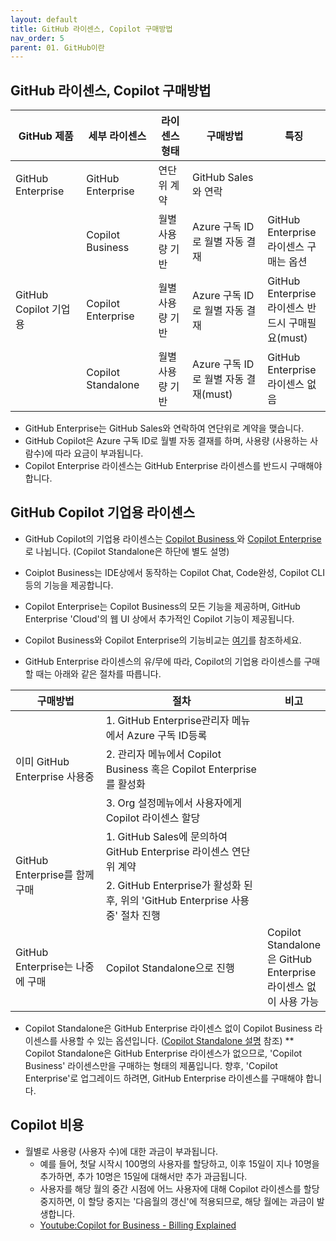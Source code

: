 ```yaml
---
layout: default
title: GitHub 라이센스, Copilot 구매방법
nav_order: 5
parent: 01. GitHub이란
---
```



## GitHub 라이센스, Copilot 구매방법

<table>
   <thead>
      <tr>
         <th>GitHub 제품</th>
         <th>세부 라이센스</th>
         <th>라이센스 형태</th>
         <th>구매방법</th>
         <th style="width: 20%">특징</th>
      </tr>
   </thead>
   <tbody>
           <tr>
             <td>GitHub Enterprise</td>
             <td>GitHub Enterprise</td>
             <td>연단위 계약</td>
             <td>GitHub Sales와 연락</td>
             <td></td>
           </tr>
           <tr>
             <td rowspan="3">GitHub Copilot 기업용</td>
             <td>Copilot Business</td>
             <td>월별 사용량 기반</td>
             <td>Azure 구독 ID로 월별 자동 결재</td>
             <td>GitHub Enterprise라이센스 구매는 옵션</td>
           </tr>
           <tr>
             <td>Copilot Enterprise</td>
             <td>월별 사용량 기반</td>
             <td>Azure 구독 ID로 월별 자동 결재 </td>
             <td>GitHub Enterprise 라이센스 반드시 구매필요(must)</td>
           </tr>
           <tr>
             <td>Copilot Standalone</td>
             <td>월별 사용량 기반</td>
             <td>Azure 구독 ID로 월별 자동 결재(must)</td>
             <td>GitHub Enterprise 라이센스 없음</td>
           </tr>
   </tbody>
</table>

- GitHub Enterprise는 GitHub Sales와 연락하여 연단위로 계약을 맺습니다.
- GitHub Copilot은 Azure 구독 ID로 월별 자동 결재를 하며, 사용량 (사용하는 사람수)에 따라 요금이 부과됩니다.
- Copilot Enterprise 라이센스는 GitHub Enterprise 라이센스를 반드시 구매해야 합니다.

## GitHub Copilot 기업용 라이센스

- GitHub Copilot의 기업용 라이센스는 <U>Copilot Business </U> 와 <U>Copilot Enterprise </U> 로 나뉩니다. (Copilot Standalone은 하단에 별도 설명) 

- Coiplot Business는 IDE상에서 동작하는 Copilot Chat, Code완성, Copilot CLI 등의 기능을 제공합니다. 
- Copilot Enterprise는 Copilot Business의 모든 기능을 제공하며, GitHub Enterprise 'Cloud'의 웹 UI 상에서 추가적인 Copilot 기능이 제공됩니다.

- Copilot Business와 Copilot Enterprise의 기능비교는 [여기](../Ch6.Copilot/03.Copilot-license-comparison.md)를 참조하세요.

- GitHub Enterprise 라이센스의 유/무에 따라, Copilot의 기업용 라이센스를 구매할 때는 아래와 같은 절차를 따릅니다.

<table>
   <thead>
      <tr>
         <th>구매방법</th>
         <th>절차</th>
         <th style="width: 20%">비고</th>
      </tr>
   </thead>
   <tbody>
      <tr>
         <td rowspan="3">이미 GitHub Enterprise 사용중</td>
         <td>1. GitHub Enterprise관리자 메뉴에서 Azure 구독 ID등록</td>
         <td></td>
      </tr>
      <tr>
         <td>2. 관리자 메뉴에서 Copilot Business 혹은 Copilot Enterprise를 활성화</td>
         <td></td>
      </tr>
      <tr>
         <td>3. Org 설정메뉴에서 사용자에게 Copilot 라이센스 할당</td>
         <td></td>
      </tr>
      <tr>
         <td rowspan="2">GitHub Enterprise를 함께 구매</td>
         <td>1. GitHub Sales에 문의하여 GitHub Enterprise 라이센스 연단위 계약</td>
         <td></td>
      </tr>
      <tr>
         <td>2. GitHub Enterprise가 활성화 된 후, 위의 'GitHub Enterprise 사용중' 절차 진행</td>
         <td></td>
      </tr>
      <tr>
         <td>GitHub Enterprise는 나중에 구매</td>
         <td>Copilot Standalone으로 진행 </td>
         <td>Copilot Standalone은 GitHub Enterprise 라이센스 없이 사용 가능</td>
      </tr>
   </tbody>
</table>

- Copilot Standalone은 GitHub Enterprise 라이센스 없이 Copilot Business 라이센스를 사용할 수 있는 옵션입니다. ([Copilot Standalone 설명](../Ch6.Copilot/06.CopilotStandalone.md) 참조) 
  ** Copilot Standalone은 GitHub Enterprise 라이센스가 없으므로, 'Copilot Business' 라이센스만을 구매하는 형태의 제품입니다. 향후, 'Copilot Enterprise'로 업그레이드 하려면, GitHub Enterprise 라이센스를 구매해야 합니다.

## Copilot 비용 

- 월별로 사용량 (사용자 수)에 대한 과금이 부과됩니다.
    - 예를 들어, 첫달 시작시 100명의 사용자를 할당하고, 이후 15일이 지나 10명을 추가하면, 추가 10명은 15일에 대해서만 추가 과금됩니다.
    - 사용자를 해당 월의 중간 시점에 어느 사용자에 대해 Copilot 라이센스를 할당 중지하면, 이 할당 중지는 '다음월의 갱신'에 적용되므로, 해당 월에는 과금이 발생합니다.
    - [Youtube:Copilot for Business - Billing Explained](https://youtu.be/sFpSH8jikSA)
